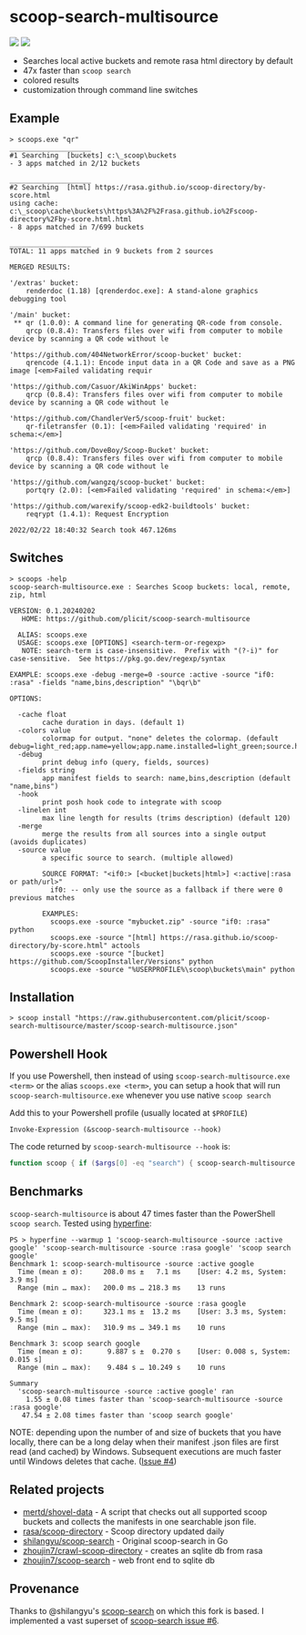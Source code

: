 # scoop-search-multisource

[![](https://goreportcard.com/badge/github.com/plicit/scoop-search-multisource)](https://goreportcard.com/report/github.com/plicit/scoop-search-multisource)
[![](https://github.com/plicit/scoop-search-multisource/workflows/ci/badge.svg)](https://github.com/plicit/scoop-search-multisource/actions)

- Searches local active buckets and remote rasa html directory by default
- 47x faster than `scoop search`
- colored results
- customization through command line switches

## Example
```
> scoops.exe "qr"
____________________
#1 Searching  [buckets] c:\_scoop\buckets
- 3 apps matched in 2/12 buckets

____________________
#2 Searching  [html] https://rasa.github.io/scoop-directory/by-score.html
using cache: c:\_scoop\cache\buckets\https%3A%2F%2Frasa.github.io%2Fscoop-directory%2Fby-score.html.html
- 8 apps matched in 7/699 buckets

____________________
TOTAL: 11 apps matched in 9 buckets from 2 sources

MERGED RESULTS:

'/extras' bucket:
    renderdoc (1.18) [qrenderdoc.exe]: A stand-alone graphics debugging tool

'/main' bucket:
 ** qr (1.0.0): A command line for generating QR-code from console.
    qrcp (0.8.4): Transfers files over wifi from computer to mobile device by scanning a QR code without le

'https://github.com/404NetworkError/scoop-bucket' bucket:
    qrencode (4.1.1): Encode input data in a QR Code and save as a PNG image [<em>Failed validating requir

'https://github.com/Casuor/AkiWinApps' bucket:
    qrcp (0.8.4): Transfers files over wifi from computer to mobile device by scanning a QR code without le

'https://github.com/ChandlerVer5/scoop-fruit' bucket:
    qr-filetransfer (0.1): [<em>Failed validating 'required' in schema:</em>]

'https://github.com/DoveBoy/Scoop-Bucket' bucket:
    qrcp (0.8.4): Transfers files over wifi from computer to mobile device by scanning a QR code without le

'https://github.com/wangzq/scoop-bucket' bucket:
    portqry (2.0): [<em>Failed validating 'required' in schema:</em>]

'https://github.com/warexify/scoop-edk2-buildtools' bucket:
    reqrypt (1.4.1): Request Encryption

2022/02/22 18:40:32 Search took 467.126ms
```

## Switches

```
> scoops -help
scoop-search-multisource.exe : Searches Scoop buckets: local, remote, zip, html

VERSION: 0.1.20240202
   HOME: https://github.com/plicit/scoop-search-multisource

  ALIAS: scoops.exe
  USAGE: scoops.exe [OPTIONS] <search-term-or-regexp>
   NOTE: search-term is case-insensitive.  Prefix with "(?-i)" for case-sensitive.  See https://pkg.go.dev/regexp/syntax

EXAMPLE: scoops.exe -debug -merge=0 -source :active -source "if0: :rasa" -fields "name,bins,description" "\bqr\b"

OPTIONS:

  -cache float
        cache duration in days. (default 1)
  -colors value
        colormap for output. "none" deletes the colormap. (default debug=light_red;app.name=yellow;app.name.installed=light_green;source.header=light_cyan;source.summary=source.status;totals=light_cyan)
  -debug
        print debug info (query, fields, sources)
  -fields string
        app manifest fields to search: name,bins,description (default "name,bins")
  -hook
        print posh hook code to integrate with scoop
  -linelen int
        max line length for results (trims description) (default 120)
  -merge
        merge the results from all sources into a single output (avoids duplicates)
  -source value
        a specific source to search. (multiple allowed)

        SOURCE FORMAT: "<if0:> [<bucket|buckets|html>] <:active|:rasa or path/url>"
          if0: -- only use the source as a fallback if there were 0 previous matches

        EXAMPLES:
          scoops.exe -source "mybucket.zip" -source "if0: :rasa" python
          scoops.exe -source "[html] https://rasa.github.io/scoop-directory/by-score.html" actools
          scoops.exe -source "[bucket] https://github.com/ScoopInstaller/Versions" python
          scoops.exe -source "%USERPROFILE%\scoop\buckets\main" python
```

## Installation

```
> scoop install "https://raw.githubusercontent.com/plicit/scoop-search-multisource/master/scoop-search-multisource.json"
```

## Powershell Hook

If you use Powershell, then instead of using `scoop-search-multisource.exe <term>` or the alias `scoops.exe <term>`, you can setup a hook that will run `scoop-search-multisource.exe` whenever you use native `scoop search`

Add this to your Powershell profile (usually located at `$PROFILE`)

```
Invoke-Expression (&scoop-search-multisource --hook)
```

The code returned by `scoop-search-multisource --hook` is:

```ps1
function scoop { if ($args[0] -eq "search") { scoop-search-multisource.exe @($args | Select-Object -Skip 1) } else { scoop.ps1 @args } }
```

## Benchmarks

`scoop-search-multisource` is about 47 times faster than the PowerShell `scoop search`.  Tested using [hyperfine](https://github.com/sharkdp/hyperfine):

```
PS > hyperfine --warmup 1 'scoop-search-multisource -source :active google' 'scoop-search-multisource -source :rasa google' 'scoop search google'
Benchmark 1: scoop-search-multisource -source :active google
  Time (mean ± σ):     208.0 ms ±   7.1 ms    [User: 4.2 ms, System: 3.9 ms]
  Range (min … max):   200.0 ms … 218.3 ms    13 runs

Benchmark 2: scoop-search-multisource -source :rasa google
  Time (mean ± σ):     323.1 ms ±  13.2 ms    [User: 3.3 ms, System: 9.5 ms]
  Range (min … max):   310.9 ms … 349.1 ms    10 runs

Benchmark 3: scoop search google
  Time (mean ± σ):      9.887 s ±  0.270 s    [User: 0.008 s, System: 0.015 s]
  Range (min … max):    9.484 s … 10.249 s    10 runs

Summary
  'scoop-search-multisource -source :active google' ran
    1.55 ± 0.08 times faster than 'scoop-search-multisource -source :rasa google'
   47.54 ± 2.08 times faster than 'scoop search google'
```

NOTE: depending upon the number of and size of buckets that you have locally, there can be a long delay when their manifest .json files are first read (and cached) by Windows.  Subsequent executions are much faster until Windows deletes that cache.  ([Issue #4](https://github.com/mertd/shovel-data))

## Related projects

- [mertd/shovel-data](https://github.com/mertd/shovel-data) - A script that checks out all supported scoop buckets and collects the manifests in one searchable json file.
- [rasa/scoop-directory](https://github.com/rasa/scoop-directory) - Scoop directory updated daily
- [shilangyu/scoop-search](https://github.com/shilangyu/scoop-search) - Original scoop-search in Go
- [zhoujin7/crawl-scoop-directory](https://github.com/zhoujin7/crawl-scoop-directory) - creates an sqlite db from rasa
- [zhoujin7/scoop-search](https://github.com/zhoujin7/scoop-search) - web front end to sqlite db

## Provenance

Thanks to @shilangyu's [scoop-search](https://github.com/shilangyu/scoop-search) on which this fork is based.  I implemented a vast superset of [scoop-search issue #6](https://github.com/shilangyu/scoop-search/issues/6).

